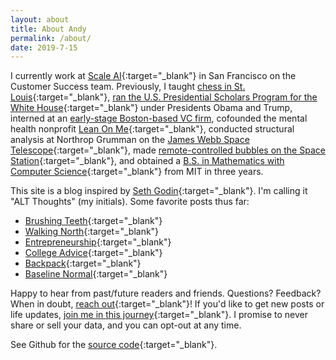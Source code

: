 ```yaml
---
layout: about
title: About Andy
permalink: /about/
date: 2019-7-15
---
```


I currently work at [Scale AI](https://scale.ai/){:target="_blank"} in San Francisco on the Customer Success team. Previously, I taught [chess in St. Louis](https://saintlouischessclub.org/){:target="_blank"}, [ran the U.S. Presidential Scholars Program for the White House](https://blog.ed.gov/2017/07/the-ability-to-inspire/){:target="_blank"} under Presidents Obama and Trump, interned at an [early-stage Boston-based VC firm](https://www.pillar.vc/), cofounded the mental health nonprofit [Lean On Me](https://lean0n.me/){:target="_blank"}, conducted structural analysis at Northrop Grumman on the [James Webb Space Telescope](https://en.wikipedia.org/wiki/James_Webb_Space_Telescope){:target="_blank"}, made [remote-controlled bubbles on the Space Station](https://ntrs.nasa.gov/archive/nasa/casi.ntrs.nasa.gov/20160001341.pdf){:target="_blank"}, and obtained a [B.S. in Mathematics with Computer Science](/img/mit-diploma.png){:target="_blank"} from MIT in three years.

This site is a blog inspired by [Seth Godin](https://seths.blog/2019/06/writing-not-plastics-not-wall-street/){:target="_blank"}. I'm calling it "ALT Thoughts" (my initials). Some favorite posts thus far:

- [Brushing Teeth](https://andytrattner.com/brushing-teeth.html){:target="_blank"}
- [Walking North](
https://andytrattner.com/walking-north.html){:target="_blank"}
- [Entrepreneurship](https://andytrattner.com/entrepreneurship.html){:target="_blank"}
- [College Advice](https://andytrattner.com/college-advice.html){:target="_blank"}
- [Backpack](https://andytrattner.com/backpack.html){:target="_blank"}
- [Baseline Normal](https://andytrattner.com/normal.html){:target="_blank"}

Happy to hear from past/future readers and friends. Questions? Feedback? When in doubt, [reach out](https://forms.gle/kwANcR9NaYDAHDD16){:target="_blank"}! If you'd like to get new posts or life updates, [join me in this journey](https://forms.gle/TngB7wUG2V2YVB6D9){:target="_blank"}. I promise to never share or sell your data, and you can opt-out at any time.

See Github for the [source code](https://github.com/trattner/trattner.github.io/){:target="_blank"}.
